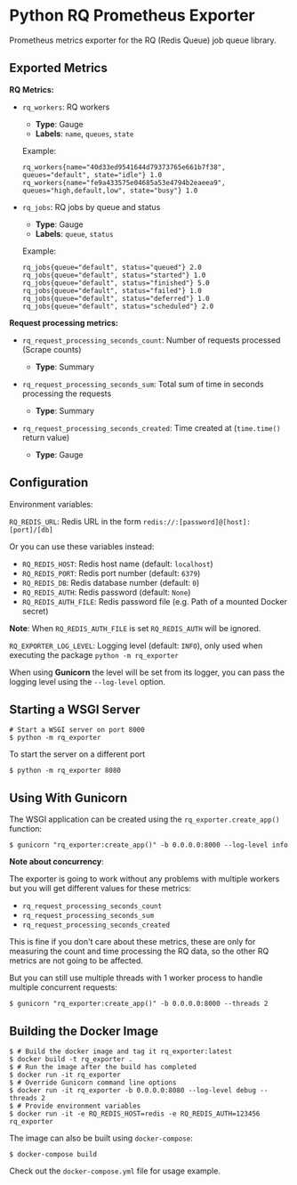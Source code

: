 # Python RQ Prometheus Exporter

Prometheus metrics exporter for the RQ (Redis Queue) job queue library.

## Exported Metrics

**RQ Metrics:**

* `rq_workers`: RQ workers

    * **Type**: Gauge
    * **Labels**: `name`, `queues`, `state`

    Example:

    ```
    rq_workers{name="40d33ed9541644d79373765e661b7f38", queues="default", state="idle"} 1.0
    rq_workers{name="fe9a433575e04685a53e4794b2eaeea9", queues="high,default,low", state="busy"} 1.0
    ```

* `rq_jobs`: RQ jobs by queue and status

    * **Type**: Gauge
    * **Labels**: `queue`, `status`

    Example:

    ```
    rq_jobs{queue="default", status="queued"} 2.0
    rq_jobs{queue="default", status="started"} 1.0
    rq_jobs{queue="default", status="finished"} 5.0
    rq_jobs{queue="default", status="failed"} 1.0
    rq_jobs{queue="default", status="deferred"} 1.0
    rq_jobs{queue="default", status="scheduled"} 2.0
    ```

**Request processing metrics:**

* `rq_request_processing_seconds_count`: Number of requests processed (Scrape counts)

    * **Type**: Summary

* `rq_request_processing_seconds_sum`: Total sum of time in seconds processing the requests

    * **Type**: Summary

* `rq_request_processing_seconds_created`: Time created at (`time.time()` return value)

    * **Type**: Gauge

## Configuration

Environment variables:

`RQ_REDIS_URL`: Redis URL in the form `redis://:[password]@[host]:[port]/[db]`

Or you can use these variables instead:

* `RQ_REDIS_HOST`: Redis host name (default: `localhost`)
* `RQ_REDIS_PORT`: Redis port number (default: `6379`)
* `RQ_REDIS_DB`: Redis database number (default: `0`)
* `RQ_REDIS_AUTH`: Redis password (default: `None`)
* `RQ_REDIS_AUTH_FILE`: Redis password file (e.g. Path of a mounted Docker secret)

**Note**: When `RQ_REDIS_AUTH_FILE` is set `RQ_REDIS_AUTH` will be ignored.

`RQ_EXPORTER_LOG_LEVEL`: Logging level (default: `INFO`), only used when executing the package `python -m rq_exporter`

When using **Gunicorn** the level will be set from its logger, you can pass the logging level using the `--log-level` option.

## Starting a WSGI Server

```console
# Start a WSGI server on port 8000
$ python -m rq_exporter
```

To start the server on a different port

```console
$ python -m rq_exporter 8080
```

## Using With Gunicorn

The WSGI application can be created using the `rq_exporter.create_app()` function:

```console
$ gunicorn "rq_exporter:create_app()" -b 0.0.0.0:8000 --log-level info
```

**Note about concurrency**:

The exporter is going to work without any problems with multiple workers but you will get different values for these metrics:

* `rq_request_processing_seconds_count`
* `rq_request_processing_seconds_sum`
* `rq_request_processing_seconds_created`

This is fine if you don't care about these metrics, these are only for measuring the count and time processing the RQ data, so the other RQ metrics are not going to be affected.

But you can still use multiple threads with 1 worker process to handle multiple concurrent requests:

```console
$ gunicorn "rq_exporter:create_app()" -b 0.0.0.0:8000 --threads 2
```

## Building the Docker Image

```console
$ # Build the docker image and tag it rq_exporter:latest
$ docker build -t rq_exporter .
$ # Run the image after the build has completed
$ docker run -it rq_exporter
$ # Override Gunicorn command line options
$ docker run -it rq_exporter -b 0.0.0.0:8080 --log-level debug --threads 2
$ # Provide environment variables
$ docker run -it -e RQ_REDIS_HOST=redis -e RQ_REDIS_AUTH=123456 rq_exporter
```

The image can also be built using `docker-compose`:

```console
$ docker-compose build
```

Check out the `docker-compose.yml` file for usage example.
